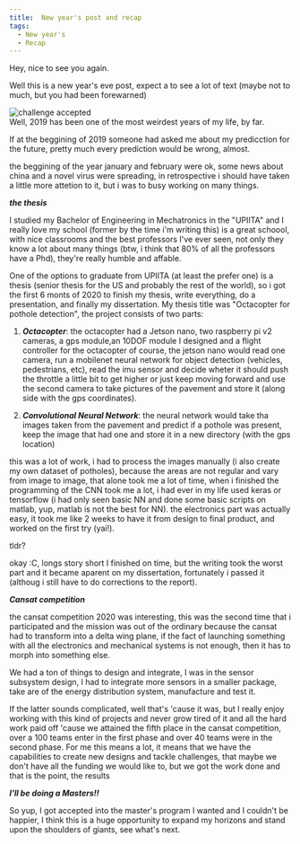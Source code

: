 ```yaml
---
title:  New year's post and recap
tags:
  - New year's
  - Recap
---
```

Hey, nice to see you again.

Well this is a new year's eve post, expect a to see a lot of text (maybe not to much, but you had been forewarned)

<div class="card mb-3">
    <img class="card-img-top" src="https://lh3.googleusercontent.com/proxy/6ris4wJvA4Aj-IIgqr6IiXVuUOBi2i2UBayrDQVbsIXHnFZGYSUVNu_wb4I3PXpsjOIRMZ3JHnMZ_FXFtsDtJafCEYen3DgsNg627YGFGaRCjIP71YwvdhG-qpCzB-KwgmFtg7rz7KuRL4U1" alt="challenge accepted"/>
</div>
<!--more-->
Well, 2019 has been one of the most weirdest years of my life, by far.

If at the beggining of 2019 someone had asked me about my predicction for the future, pretty much every prediction would be wrong, almost.

the beggining of the year january and february were ok, some news about china and a novel virus were spreading, in retrospective i should have taken a little more attetion to it, but i was to busy working on many things.

***the thesis***

I studied my Bachelor of Engineering in Mechatronics in the "UPIITA"  and I really love my school (former by the time i'm writing this) is a great schoool, with nice classrooms and the best professors I've ever seen, not only they know a lot about many things (btw, i think that 80% of all the professors have a Phd), they're really humble and affable.

One of the options to graduate from UPIITA (at least the prefer one) is a thesis (senior thesis for the US and probably the rest of the world), so i got the first 6 monts of 2020 to finish my thesis, write everything, do a presentation, and finally my dissertation. My thesis title was "Octacopter for pothole detection", the project consists of two parts:
1. ***Octacopter***: the octacopter had a Jetson nano, two raspberry pi v2 cameras, a gps module,an 10DOF module I designed and a flight controller for the octacopter of course, the jetson nano would read one camera, run a mobilenet neural network for object detection (vehicles, pedestrians, etc), read the imu sensor and decide wheter it should push the throttle a little bit to get higher or just keep moving forward and use the second camera to take pictures of the pavement and store it (along side with the gps coordinates).

2. ***Convolutional Neural Network***: the neural network would take tha images taken from the pavement and predict if a pothole was present, keep the image that had one and store it in a new directory (with the gps location)

this was a lot of work, i had to process the images manually (i also create my own dataset of potholes), because the areas are not regular and vary from image to image, that alone took me a lot of time, when i finished the programming of the CNN took me a lot, i had ever in my life used keras or tensorflow (i had only seen basic NN and done some basic scripts on matlab, yup, matlab is not the best for NN).
the electronics part was actually easy, it took me like 2 weeks to have it from design to final product, and worked on the first try (yai!).

tldr?

okay :C, longs story short I finished on time, but the writing took the worst part and it became aparent on my dissertation, fortunately i passed it (althoug i still have to do corrections to the report).


***Cansat competition***

the cansat competition 2020 was interesting, this was the second time that i participated and the mission was out of the ordinary because the cansat had to transform into a delta wing plane, if the fact of launching something with all the electronics and mechanical systems is not enough, then it has to morph into something else.

We had a ton of things to design and integrate, I was in the sensor subsystem design, I had to integrate more sensors in a smaller package, take are of the energy distribution system, manufacture and test it.

If the latter sounds complicated, well that's 'cause it was, but I really enjoy working with this kind of projects and never grow tired of it and all the hard work paid off 'cause we attained the fifth place in the cansat competition, over a 100 teams enter in the first phase and over 40 teams were in the second phase.
For me this means a lot, it means that we have the capabilities to create new designs and tackle challenges, that maybe we don't have all the funding we would like to, but we got the work done and that is the point, the results 

***I'll be doing a Masters!!***

So yup, I got accepted into the master's program I wanted and I couldn't be happier, I think this is a huge opportunity to expand my horizons and stand upon the shoulders of giants, see what's next.